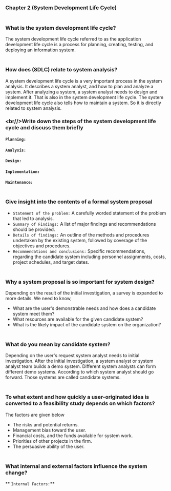 ### Chapter 2 (System Development Life Cycle)

### **<br/>What is the system development life cycle?**

The system development life cycle referred to as the application development life cycle is a process for planning, creating, testing, and deploying an information system.

### **<br/>How does (SDLC) relate to system analysis?**

A system development life cycle is a very important process in the system analysis. It describes a system analyst, and how to plan and analyze a system. After analyzing a system, a system analyst needs to design and implement it. That is also in the system development life cycle. The system development life cycle also tells how to maintain a system. So it is directly related to system analysis.


### **<br//>Write down the steps of the system development life cycle and discuss them briefly**

#### `Planning:`

#### `Analysis:`

#### `Design:`

#### `Implementation:`

#### `Maintenance:`


### **<br/>Give insight into the contents of a formal system proposal**

- `Statement of the problem:` A carefully worded statement of the problem that led to analysis.
- `Summary of Findings:` A list of major findings and recommendations should be provided.
- `Details of findings:` An outline of the methods and procedures undertaken by the existing system, followed by coverage of the objectives and procedures.
- `Recommendations and conclusions:` Specific recommendations, regarding the candidate system including personnel assignments, costs, project schedules, and target dates.

### **<br/>Why a system proposal is so important for system design?**

Depending on the result of the initial investigation, a survey is expanded to more details. We need to know,
- What are the user's demonstrable needs and how does a candidate system meet them?
- What resources are available for the given candidate system?
- What is the likely impact of the candidate system on the organization?

### **<br/>What do you mean by candidate system?**

Depending on the user's request system analyst needs to initial investigation. After the initial investigation, a system analyst or system analyst team builds a demo system. Different system analysts can form different demo systems. According to which system analyst should go forward. Those systems are called candidate systems.

### **<br/>To what extent and how quickly a user-originated idea is converted to a feasibility study depends on which factors?**

The factors are given below
- The risks and potential returns.
- Management bias toward the user.
- Financial costs, and the funds available for system work.
- Priorities of other projects in the firm.
- The persuasive ability of the user.

### **<br/>What internal and external factors influence the system change?**

** `Internal Factors:`**

